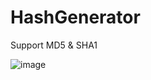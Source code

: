 # HashGenerator
Support MD5 & SHA1

![image](https://github.com/u9924050/HashGenerator/blob/master/demo.jpg)

